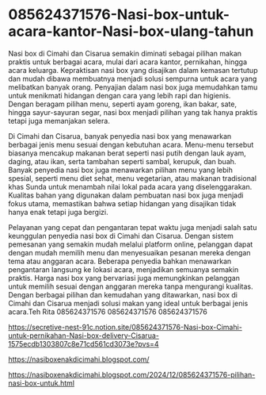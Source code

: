 # 085624371576-Nasi-box-untuk-acara-kantor-Nasi-box-ulang-tahun
Nasi box di Cimahi dan Cisarua semakin diminati sebagai pilihan makan praktis untuk berbagai acara, mulai dari acara kantor, pernikahan, hingga acara keluarga. Kepraktisan nasi box yang disajikan dalam kemasan tertutup dan mudah dibawa membuatnya menjadi solusi sempurna untuk acara yang melibatkan banyak orang. Penyajian dalam nasi box juga memudahkan tamu untuk menikmati hidangan dengan cara yang lebih rapi dan higienis. Dengan beragam pilihan menu, seperti ayam goreng, ikan bakar, sate, hingga sayur-sayuran segar, nasi box menjadi pilihan yang tak hanya praktis tetapi juga memanjakan selera.

Di Cimahi dan Cisarua, banyak penyedia nasi box yang menawarkan berbagai jenis menu sesuai dengan kebutuhan acara. Menu-menu tersebut biasanya mencakup makanan berat seperti nasi putih dengan lauk ayam, daging, atau ikan, serta tambahan seperti sambal, kerupuk, dan buah. Banyak penyedia nasi box juga menawarkan pilihan menu yang lebih spesial, seperti menu diet sehat, menu vegetarian, atau makanan tradisional khas Sunda untuk menambah nilai lokal pada acara yang diselenggarakan. Kualitas bahan yang digunakan dalam pembuatan nasi box juga menjadi fokus utama, memastikan bahwa setiap hidangan yang disajikan tidak hanya enak tetapi juga bergizi.

Pelayanan yang cepat dan pengantaran tepat waktu juga menjadi salah satu keunggulan penyedia nasi box di Cimahi dan Cisarua. Dengan sistem pemesanan yang semakin mudah melalui platform online, pelanggan dapat dengan mudah memilih menu dan menyesuaikan pesanan mereka dengan tema atau anggaran acara. Beberapa penyedia bahkan menawarkan pengantaran langsung ke lokasi acara, menjadikan semuanya semakin praktis. Harga nasi box yang bervariasi juga memungkinkan pelanggan untuk memilih sesuai dengan anggaran mereka tanpa mengurangi kualitas. Dengan berbagai pilihan dan kemudahan yang ditawarkan, nasi box di Cimahi dan Cisarua menjadi solusi makan yang ideal untuk berbagai jenis acara.Teh Rita
085624371576
085624371576
085624371576

 https://secretive-nest-91c.notion.site/085624371576-Nasi-box-Cimahi-untuk-pernikahan-Nasi-box-delivery-Cisarua-1575ecdb1303807c8e71cd561cd3073e?pvs=4

https://nasiboxenakdicimahi.blogspot.com/

https://nasiboxenakdicimahi.blogspot.com/2024/12/085624371576-pilihan-nasi-box-untuk.html
